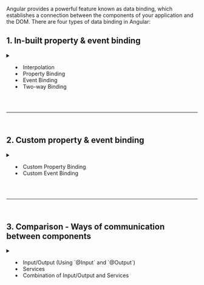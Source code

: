 Angular provides a powerful feature known as data binding, which establishes a connection between the components of your application and the DOM. There are four types of data binding in Angular:


## 1. In-built property & event binding
<details>
   <summary>
   
   <ul>
     <li>Interpolation</li>
      <li>Property Binding</li>
      <li>Event Binding</li>
      <li>Two-way Binding</li>  
   </ul>
      
   </summary>
   
1. **Interpolation (`{{ expression }}`):**
   - Interpolation is a one-way data binding from the component to the view (DOM).
   - It allows you to embed expressions within double curly braces `{{ }}` in the HTML template.
   - Example:

     ```html
     <p>{{ title }}</p>
     ```

     In this case, the value of `title` from the component will be displayed in the paragraph.

2. **Property Binding (`[property]="expression"`):**
   - Property binding allows you to set the value of a property of an HTML element or directive.
   - It is a one-way data binding from the component to the view (DOM).
   - Example:

     ```html
     <img [src]="imageUrl" alt="Angular Logo">
     ```

     Here, the `src` property of the `img` element is bound to the value of the `imageUrl` property in the component.

3. **Event Binding (`(event)="expression"`):**
   - Event binding allows you to listen to events in the DOM and execute some logic in response.
   - It is a one-way data binding from the view (DOM) to the component.
   - Example:

     ```html
     <button (click)="onButtonClick()">Click me</button>
     ```

     In this example, the `onButtonClick` method in the component is called when the button is clicked.

4. **Two-way Binding (`[(ngModel)]="expression"`):**
   - Two-way binding is a combination of property binding and event binding, providing a convenient way to achieve bi-directional data binding.
   - It is commonly used with form elements for user input.
   - Example:

     ```html
     <input [(ngModel)]="username" placeholder="Enter your username">
     ```

     Here, changes to the `username` property in the component are reflected in the input field, and changes in the input field are automatically updated in the component.

To use two-way binding (`ngModel`), make sure to import the `FormsModule` in your Angular module.
</details>

<br><hr><br>
## 2. Custom property & event binding

<details>
   <summary>
   
   <ul>
     <li>Custom Property Binding</li>
      <li>Custom Event Binding</li>
   </ul>
      
   </summary>

   
In addition to the standard forms of data binding in Angular (interpolation, property binding, event binding, and two-way binding), you can create custom property and event bindings in your components to communicate between parent and child components. Let's explore these concepts:

### Custom Property Binding:
Custom property binding allows you to pass data from a parent component to a child component through a custom property.

**Child Component:**
```typescript
// child.component.ts
import { Component, Input } from '@angular/core';

@Component({
  selector: 'app-child',
  template: '<p>{{ childMessage }}</p>',
})
export class ChildComponent {
  @Input() childMessage: string;
}
```

**Parent Component:**
```typescript
// parent.component.ts
import { Component } from '@angular/core';

@Component({
  selector: 'app-parent',
  template: '<app-child [childMessage]="parentMessage"></app-child>',
})
export class ParentComponent {
  parentMessage = 'Message from Parent';
}
```

In this example, the `ParentComponent` passes the value of `parentMessage` to the `ChildComponent` through the `childMessage` property.

### Custom Event Binding:
Custom event binding allows a child component to emit events that the parent component can listen to.

**Child Component:**
```typescript
// child.component.ts
import { Component, Output, EventEmitter } from '@angular/core';

@Component({
  selector: 'app-child',
  template: '<button (click)="sendMessage()">Send Message</button>',
})
export class ChildComponent {
  @Output() messageEvent = new EventEmitter<string>();

  sendMessage() {
    this.messageEvent.emit('Message from Child');
  }
}
```

**Parent Component:**
```typescript
// parent.component.ts
import { Component } from '@angular/core';

@Component({
  selector: 'app-parent',
  template: '<app-child (messageEvent)="receiveMessage($event)"></app-child><p>{{ parentMessage }}</p>',
})
export class ParentComponent {
  parentMessage: string;

  receiveMessage(message: string) {
    this.parentMessage = message;
  }
}
```

In this example, the `ChildComponent` emits a custom event named `messageEvent` with the message when the button is clicked. The `ParentComponent` listens for this event and updates its `parentMessage` property accordingly.

Custom property and event bindings provide a flexible way to establish communication between components in an Angular application.

</details>

<br><hr><br>
## 3. Comparison - Ways of communication between components

<details>
   <summary>
   
   <ul>
     <li>Input/Output (Using `@Input` and `@Output`)</li>
      <li>Services</li>
      <li>Combination of Input/Output and Services</li>
   </ul>
      
   </summary>
   

In Angular, you have several options for communication between components. The choice between Input/Output (using `@Input` and `@Output`), services, or a combination of both depends on the specific requirements and structure of your application. Here are some considerations for each approach:

### 1. **Input/Output (Using `@Input` and `@Output`):**

- **When to Use:**
  - **Parent-Child Component Communication:** Use Input and Output for communication between parent and child components.
  - **Simple Data Sharing:** For passing data from parent to child (Input) or emitting events from child to parent (Output).
  - **Stateless Child Components:** When the child component doesn't need to maintain its own state and relies on the parent for data.

- **Example:**
  - **Parent Component:**
    ```typescript
    // parent.component.ts
    import { Component } from '@angular/core';

    @Component({
      selector: 'app-parent',
      template: '<app-child [inputData]="parentData" (outputEvent)="handleOutput($event)"></app-child>',
    })
    export class ParentComponent {
      parentData = 'Data from Parent';

      handleOutput(eventData: string) {
        console.log('Received from child:', eventData);
      }
    }
    ```

  - **Child Component:**
    ```typescript
    // child.component.ts
    import { Component, Input, Output, EventEmitter } from '@angular/core';

    @Component({
      selector: 'app-child',
      template: '<p>{{ inputData }}</p><button (click)="emitOutput()">Send Data</button>',
    })
    export class ChildComponent {
      @Input() inputData: string;
      @Output() outputEvent = new EventEmitter<string>();

      emitOutput() {
        this.outputEvent.emit('Data from Child');
      }
    }
    ```

### 2. **Services:**

- **When to Use:**
  - **Cross-Component Communication:** Use services for communication between components that are not directly connected in a parent-child relationship.
  - **Shared State or Logic:** When multiple components need access to shared data or business logic.
  - **Stateful Components:** When components need to maintain their own state independently of each other.

- **Example:**
  - **Service:**
    ```typescript
    // data.service.ts
    import { Injectable } from '@angular/core';
    import { Subject } from 'rxjs';

    @Injectable({
      providedIn: 'root',
    })
    export class DataService {
      private dataSubject = new Subject<string>();
      data$ = this.dataSubject.asObservable();

      sendData(data: string) {
        this.dataSubject.next(data);
      }
    }
    ```

  - **Components:**
    ```typescript
    // component-a.component.ts
    import { Component } from '@angular/core';
    import { DataService } from './data.service';

    @Component({
      selector: 'app-component-a',
      template: '<button (click)="sendData()">Send Data from A</button>',
    })
    export class ComponentAComponent {
      constructor(private dataService: DataService) {}

      sendData() {
        this.dataService.sendData('Data from Component A');
      }
    }
    ```

    ```typescript
    // component-b.component.ts
    import { Component, OnInit } from '@angular/core';
    import { DataService } from './data.service';

    @Component({
      selector: 'app-component-b',
      template: '<p>{{ receivedData }}</p>',
    })
    export class ComponentBComponent implements OnInit {
      receivedData: string;

      constructor(private dataService: DataService) {}

      ngOnInit() {
        this.dataService.data$.subscribe((data) => {
          this.receivedData = data;
        });
      }
    }
    ```

### 3. **Combination of Input/Output and Services:**

- **When to Use:**
  - **Complex Applications:** For larger applications, you may find a combination of both approaches useful.
  - **Separation of Concerns:** Use services for global concerns and Input/Output for local, parent-child communication.

- **Example:**
  - **Parent Component with Service:**
    ```typescript
    // parent.component.ts
    import { Component } from '@angular/core';
    import { DataService } from './data.service';

    @Component({
      selector: 'app-parent',
      template: '<app-child [inputData]="parentData"></app-child>',
    })
    export class ParentComponent {
      parentData = 'Data from Parent';

      constructor(private dataService: DataService) {}

      sendDataToService() {
        this.dataService.sendData('Data from Parent to Service');
      }
    }
    ```

  - **Child Component with Service:**
    ```typescript
    // child.component.ts
    import { Component } from '@angular/core';
    import { DataService } from './data.service';

    @Component({
      selector: 'app-child',
      template: '<button (click)="sendDataToService()">Send Data to Service</button>',
    })
    export class ChildComponent {
      constructor(private dataService: DataService) {}

      sendDataToService() {
        this.dataService.sendData('Data from Child to Service');
      }
    }
    ```

Remember that the choice between these approaches depends on the specific requirements and structure of your Angular application. Consider the size of your application, the relationships between components, and the nature of the data or logic being shared when making these decisions.

<br><br><hr><br>
## 4. View Encapsulation
View encapsulation in Angular refers to the way Angular manages the styles of components to prevent them from leaking or affecting other parts of the application. Angular provides three types of view encapsulation:

1. **Emulated (default):**
   - **Style Encapsulation:** Angular emulates the shadow DOM to encapsulate styles. It generates unique attributes for each component and attaches them to the DOM elements, ensuring that styles are scoped to the component.
   - **How to Use:** This is the default behavior, and you don't need to explicitly specify it.

   ```typescript
   @Component({
     selector: 'app-example',
     template: '<p class="example">This is an example</p>',
     styles: ['.example { color: red; }']
   })
   ```

   In this example, the styles are scoped to the component using Angular's emulated encapsulation.

2. **None:**
   - **Style Encapsulation:** No style encapsulation is applied. Styles defined in the component can affect the global styles and can be affected by global styles.
   - **How to Use:** Specify `encapsulation: ViewEncapsulation.None` in the `@Component` decorator.

   ```typescript
   @Component({
     selector: 'app-example',
     template: '<p class="example">This is an example</p>',
     styles: ['.example { color: red; }'],
     encapsulation: ViewEncapsulation.None
   })
   ```

   Use this cautiously, as it may lead to unintended style clashes in larger applications.

3. **ShadowDom:**
   - **Style Encapsulation:** Utilizes the browser's native shadow DOM to encapsulate styles. It provides true isolation, but not all browsers support shadow DOM.
   - **How to Use:** Specify `encapsulation: ViewEncapsulation.ShadowDom` in the `@Component` decorator.

   ```typescript
   @Component({
     selector: 'app-example',
     template: '<p class="example">This is an example</p>',
     styles: ['.example { color: red; }'],
     encapsulation: ViewEncapsulation.ShadowDom
   })
   ```

   This is the most isolated form of style encapsulation, but it might not be supported in all environments.

To summarize, view encapsulation in Angular ensures that styles defined in a component are scoped to that component, preventing unintended style collisions across different parts of your application. The default emulated encapsulation is often suitable for most applications, providing a good balance between isolation and browser compatibility.


<br><br><hr><br>
## 5. Emulated Vs ShadowDom view encapsulation
Shadow DOM and Emulated View Encapsulation are two techniques used in Angular for styling components and preventing style leakage or conflicts. Let's explore the differences between these two approaches:

### Shadow DOM:

1. **Native Browser Feature:**
   - **Shadow DOM is a native browser feature**, and it's part of the web components standard.
   - It provides true encapsulation by creating a separate, isolated DOM subtree for a component.
   - Styles applied within the Shadow DOM are scoped to that specific component, preventing them from affecting or being affected by styles outside the component.

2. **Browser Support:**
   - **Not universally supported:** While widely supported in modern browsers, not all browsers have full support for Shadow DOM.

3. **Usage in Angular:**
   - **Use `ViewEncapsulation.ShadowDom`:**
     ```typescript
     @Component({
       selector: 'app-example',
       template: '<p class="example">This is an example</p>',
       styles: ['.example { color: red; }'],
       encapsulation: ViewEncapsulation.ShadowDom
     })
     ```

4. **Isolation Level:**
   - **High Isolation:** Provides the highest level of style isolation among the available options.

### Emulated View Encapsulation:

1. **Angular Emulation:**
   - **Angular emulates Shadow DOM using techniques like style rewriting and attribute selectors.**
   - It creates unique attributes for each component and attaches them to the DOM elements, effectively achieving a similar scoping effect.

2. **Browser Support:**
   - **Supported in All Browsers:** Since emulated encapsulation is achieved using standard CSS techniques, it is universally supported in all browsers.

3. **Usage in Angular:**
   - **Default in Angular:** Emulated view encapsulation is the default behavior in Angular, and you don't need to explicitly specify it.
     ```typescript
     @Component({
       selector: 'app-example',
       template: '<p class="example">This is an example</p>',
       styles: ['.example { color: red; }']
     })
     ```

4. **Isolation Level:**
   - **Medium Isolation:** While not as isolated as native Shadow DOM, emulated encapsulation provides a good balance between isolation and broad browser support.

### Summary:

- **Shadow DOM** is a native browser feature providing the highest level of isolation but may not be universally supported.
- **Emulated View Encapsulation** is the default in Angular, achieving similar results by emulating Shadow DOM using widely supported CSS techniques.

In most cases, emulated view encapsulation is sufficient for Angular applications. It provides a good balance between isolation and browser compatibility. However, if your application specifically targets browsers with full Shadow DOM support, or if you are building web components, you may choose to use native Shadow DOM for enhanced encapsulation.

<br><br><hr><br>
## 6. Local template Variables
Local template variables in Angular allow you to reference elements or directives within a template and perform actions with them, such as accessing their properties or calling methods. These variables are defined using the `#` symbol followed by a name, and they can only be accessed within the template where they are defined. Here's how you can use local template variables in Angular:

### Accessing DOM Elements or Directives:

```html
<!-- Using a local template variable to reference an input element -->
<input #inputField type="text">
<button (click)="logInputValue(inputField.value)">Log Value</button>
```

In this example, `#inputField` is a local template variable that references the input element. It can be used within the template to access the input's properties, such as `value`.

### Accessing Angular Components or Directives:

```html
<!-- Using a local template variable to reference a child component -->
<app-child #childComponent></app-child>
<button (click)="childComponent.doSomething()">Do Something</button>
```

Here, `#childComponent` is a local template variable that references the `app-child` component. You can call methods or access properties of the child component using this variable.

### Using Template Variables with Structural Directives:

```html
<!-- Using a local template variable with *ngFor -->
<ul>
  <li *ngFor="let item of items; let i = index" #listItem>
    {{ listItem.textContent }} - Index: {{ i }}
  </li>
</ul>
```

In this example, `#listItem` is a local template variable that references each `li` element generated by the `*ngFor` directive. You can access properties of each list item, such as `textContent` or `innerText`.

### Using Template Variables with ngModel:

```html
<!-- Using a local template variable with ngModel -->
<input #inputField [(ngModel)]="inputValue" type="text">
<button (click)="logInputValue(inputField.value)">Log Value</button>
```

In this case, `#inputField` references the input element, and `[(ngModel)]="inputValue"` binds the input's value to a property `inputValue` in the component. You can then access the value of the input using the local template variable.

### Summary:

Local template variables in Angular provide a convenient way to reference elements, components, or directives within a template and interact with them directly. They are especially useful for accessing DOM elements, calling methods on components, or working with structural directives like `*ngFor`. Remember that these variables are local to the template and cannot be accessed outside of it.


<br><br><hr><br>
## 7. Local template Variables VS ngModel

Local template variables and `ngModel` serve different purposes in Angular, and the choice between them depends on the specific requirements of your application. Let's compare them and discuss when to use each:

### Local Template Variables:

1. **Purpose:**
   - **Reference DOM Elements:** Local template variables allow you to reference HTML elements or Angular components/directives within a template.
   - **Access Properties/Methods:** They enable you to access properties or call methods of elements/components directly within the template.

2. **Usage:**
   - **Element/Component Interaction:** Use local template variables when you need to interact with elements or components within the template itself.
   - **One-Time Access:** Use them for one-time access to elements or components, such as retrieving their values or triggering methods.

3. **Example:**
   ```html
   <input #inputField type="text">
   <button (click)="logInputValue(inputField.value)">Log Value</button>
   ```
   In this example, `#inputField` is a local template variable referencing the input element. You can access its value directly in the template or pass it to a method.

### ngModel:

1. **Purpose:**
   - **Two-Way Data Binding:** `ngModel` provides two-way data binding, binding a component property to an input element's value and keeping them in sync.
   - **Forms Handling:** It's commonly used for handling form inputs and managing their values within the component.

2. **Usage:**
   - **Forms and Inputs:** Use `ngModel` when working with form controls and managing their values in the component.
   - **Bi-Directional Binding:** Use it when you need to bind an input element's value to a component property and reflect changes bidirectionally.

3. **Example:**
   ```html
   <input [(ngModel)]="inputValue" type="text">
   <button (click)="logInputValue(inputValue)">Log Value</button>
   ```
   Here, `[(ngModel)]` binds the input's value to the `inputValue` property in the component. Any changes to the input field are automatically reflected in the component, and vice versa.

### When to Use:

- **Local Template Variables:**
  - Use when you need to reference elements or components within the template for one-time access or interaction.
  - Use for accessing properties or methods of elements/components directly within the template.

- **ngModel:**
  - Use when you need to establish two-way data binding between a component property and an input element's value.
  - Use for managing form inputs and handling their values within the component.

### Summary:

- **Local Template Variables:** Used for referencing elements or components within the template for one-time access or interaction.
- **ngModel:** Used for establishing two-way data binding between a component property and an input element's value, commonly used in forms handling.

<br><br><hr><br>
## 8. @ViewChild in Angular8+
@ViewChild() in Angular 8+
In Angular 8+, the @ViewChild() syntax which you'll see in the next lecture needs to be changed slightly:

Instead of:
```html
@ViewChild('serverContentInput') serverContentInput: ElementRef;
```
use
```html
@ViewChild('serverContentInput', {static: true}) serverContentInput: ElementRef;
```
The same change (add { static: true } as a second argument) needs to be applied to ALL usages of @ViewChild() (and also @ContentChild() which you'll learn about later) IF you plan on accessing the selected element inside of ngOnInit().

If you DON'T access the selected element in ngOnInit (but anywhere else in your component), set static: false instead!

If you're using Angular 9+, you only need to add { static: true } (if needed) but not { static: false }.

<br><br><hr><br>
## 9. @ViewChild in Angular8+ - All scenarios
In Angular, `ViewChild` is used to query and access child components, directives, or elements from within a component class. While `ViewChild` primarily targets components and directives, it can also be used to access elements referenced by local template variables. Let's explore how to do this and cover various scenarios:

### Scenario 1: Accessing DOM Elements with Local Template Variables

**HTML Template:**
```html
<input #myInput type="text">
<button (click)="logInputValue()">Log Value</button>
```

**Component Class:**
```typescript
import { Component, ViewChild, ElementRef } from '@angular/core';

@Component({
  selector: 'app-example',
  templateUrl: './example.component.html',
})
export class ExampleComponent {
  @ViewChild('myInput', { static: true }) myInputRef: ElementRef;

  logInputValue() {
    console.log('Value of myInput:', this.myInputRef.nativeElement.value);
  }
}
```

**Explanation:**
- In the HTML template, we define a text input element with a local template variable `#myInput`.
- In the component class, we use `ViewChild` to query the input element referenced by the local template variable `myInput`.
- We can then access properties or methods of the input element through `this.myInputRef.nativeElement`.

### Scenario 2: Accessing Angular Components with Local Template Variables

**HTML Template:**
```html
<app-child #childComponent></app-child>
<button (click)="logChildValue()">Log Child Value</button>
```

**Component Class:**
```typescript
import { Component, ViewChild } from '@angular/core';
import { ChildComponent } from './child.component';

@Component({
  selector: 'app-example',
  templateUrl: './example.component.html',
})
export class ExampleComponent {
  @ViewChild('childComponent', { static: true }) childComponent: ChildComponent;

  logChildValue() {
    console.log('Child Value:', this.childComponent.childValue);
  }
}
```

**Explanation:**
- In the HTML template, we include a child component (`app-child`) with a local template variable `#childComponent`.
- In the component class, we use `ViewChild` to query the child component referenced by the local template variable `childComponent`.
- We can then access properties or methods of the child component through `this.childComponent`.

### Scenario 3: Accessing DOM Elements with Template Reference Variable in Child Component

**Child Component HTML Template:**
```html
<input #childInput type="text">
```

**Parent Component Class:**
```typescript
import { Component, ViewChild, AfterViewInit, ElementRef } from '@angular/core';
import { ChildComponent } from './child.component';

@Component({
  selector: 'app-example',
  templateUrl: './example.component.html',
})
export class ExampleComponent implements AfterViewInit {
  @ViewChild(ChildComponent, { static: true }) childComponent: ChildComponent;
  @ViewChild('childInput', { static: true }) childInputRef: ElementRef;

  ngAfterViewInit() {
    console.log('Value of childInput:', this.childInputRef.nativeElement.value);
  }
}
```

**Explanation:**
- In the child component's HTML template, we define a text input element with a local template variable `#childInput`.
- In the parent component class, we use `ViewChild` to query the child component and the input element referenced by the local template variable.
- We can then access properties or methods of the input element through `this.childInputRef.nativeElement`.

### Summary:

- `ViewChild` can be used to access DOM elements referenced by local template variables in Angular.
- It allows us to interact with elements directly within the component class, enabling more complex interactions or manipulations.
- `ViewChild` queries can target both Angular components/directives and DOM elements referenced by local template variables.

<br><br><hr><br>
## 10. ng-content
The `ng-content` directive in Angular is used to project content from the parent component's template into the child component's template. It enables the creation of reusable components with flexible layouts, allowing the parent component to pass content dynamically into the child component. Let's explore `ng-content` with an example:

### Example:

Suppose we have a reusable card component that needs to display dynamic content such as a title and some body text. We want to be able to customize this content from the parent component.

**card.component.html (Child Component):**
```html
<div class="card">
  <div class="card-header">
    <ng-content select=".card-title"></ng-content>
  </div>
  <div class="card-body">
    <ng-content select=".card-body-content"></ng-content>
  </div>
</div>
```

In this child component template, we use `ng-content` to define slots where the parent component can pass content dynamically. The `select` attribute allows us to specify which content to project based on CSS selectors.

**parent.component.html (Parent Component):**
```html
<app-card>
  <div class="card-title">
    <h2>Title of the Card</h2>
  </div>
  <div class="card-body-content">
    <p>Body content goes here...</p>
  </div>
</app-card>
```

In the parent component template, we use the `app-card` component and provide the content we want to project into the card. We wrap the content we want to project into the slots defined by `ng-content` in the child component template.

**Explanation:**
- In the child component template, `<ng-content>` acts as placeholders where content from the parent component will be inserted.
- We use CSS selectors with the `select` attribute to specify which content should be projected into each placeholder.
- In the parent component template, we provide the content we want to project into the child component by placing it within the tags of the child component (`<app-card>` in this case).
- The content provided in the parent component template is inserted into the corresponding slots in the child component template based on the CSS selectors specified in the `ng-content` directives.

**Result:**
The content provided in the parent component's template will be projected into the slots defined by `ng-content` in the child component's template. This allows for flexible composition of components, enabling reusability and customization of their layouts and content.

** Detailed explanation with all exaples & use case are given here - <a href="https://github.com/gauripatil/angular-complete-guide/blob/main/Components-databinding-deep-dive/ngContent.md">ngContent details</a>

<br><br><hr><br>
## 11. Lifecycle hooks:
![Screenshot 2024-03-16 at 10 28 31 AM](https://github.com/gauripatil/angular-complete-guide/assets/3206551/6d7b5307-337e-4544-b01c-e7cc60f65d76)

Angular provides several lifecycle hooks that allow you to tap into different stages of a component or directive's lifecycle. These hooks provide you with the ability to perform certain actions at specific points during the component's creation, rendering, and destruction processes. Here's an explanation of each lifecycle hook:

### 1. ngOnChanges
- **Purpose:** Called when the data-bound input properties of a component change.
- **Usage:** Use this hook to perform operations whenever the input properties of the component change.
- **Signature:** `ngOnChanges(changes: SimpleChanges): void`

### 2. ngOnInit
- **Purpose:** Called once, after the first `ngOnChanges` and `ngOnInit` have run.
- **Usage:** Use this hook to perform initialization tasks for the component.
- **Signature:** `ngOnInit(): void`

### 3. ngDoCheck
- **Purpose:** Called during every change detection run, immediately after `ngOnChanges` and `ngOnInit`.
- **Usage:** Use this hook to implement custom change detection.
- **Signature:** `ngDoCheck(): void`

### 4. ngAfterContentInit
- **Purpose:** Called after Angular projects external content into the component's view.
- **Usage:** Use this hook to perform initialization tasks related to the content projected into the component.
- **Signature:** `ngAfterContentInit(): void`

### 5. ngAfterContentChecked
- **Purpose:** Called after Angular checks the content projected into the component.
- **Usage:** Use this hook to perform additional checks or operations after Angular has checked the projected content.
- **Signature:** `ngAfterContentChecked(): void`

### 6. ngAfterViewInit
- **Purpose:** Called after Angular initializes the component's views and child views.
- **Usage:** Use this hook to perform initialization tasks related to the component's view or its child views.
- **Signature:** `ngAfterViewInit(): void`

### 7. ngAfterViewChecked
- **Purpose:** Called after Angular checks the component's views and child views.
- **Usage:** Use this hook to perform additional checks or operations after Angular has checked the component's views and child views.
- **Signature:** `ngAfterViewChecked(): void`

### 8. ngOnDestroy
- **Purpose:** Called just before Angular destroys the component.
- **Usage:** Use this hook to perform cleanup tasks such as unsubscribing from observables or detaching event handlers to prevent memory leaks.
- **Signature:** `ngOnDestroy(): void`

### Summary:
- **Initialization:** `ngOnChanges`, `ngOnInit`, `ngDoCheck`, `ngAfterContentInit`, `ngAfterViewInit` are used for initialization tasks.
- **Change Detection:** `ngOnChanges`, `ngDoCheck`, `ngAfterContentChecked`, `ngAfterViewChecked` are involved in change detection and content projection.
- **Cleanup:** `ngOnDestroy` is used for cleanup tasks.

These lifecycle hooks give you fine-grained control over your component's behavior at different stages of its lifecycle, allowing you to manage state, perform side effects, and optimize performance effectively.

